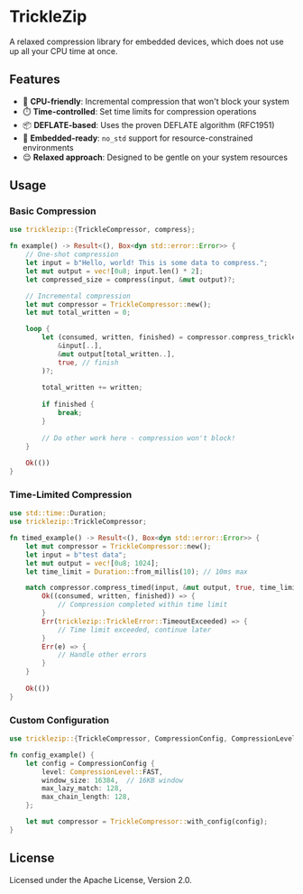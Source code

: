 # TrickleZip

A relaxed compression library for embedded devices, which does not use up all your CPU time at once.

## Features

- 🚀 **CPU-friendly**: Incremental compression that won't block your system
- ⏱️ **Time-controlled**: Set time limits for compression operations
- 📦 **DEFLATE-based**: Uses the proven DEFLATE algorithm (RFC1951)
- 🔧 **Embedded-ready**: `no_std` support for resource-constrained environments
- 😌 **Relaxed approach**: Designed to be gentle on your system resources

## Usage

### Basic Compression

```rust
use tricklezip::{TrickleCompressor, compress};

fn example() -> Result<(), Box<dyn std::error::Error>> {
    // One-shot compression
    let input = b"Hello, world! This is some data to compress.";
    let mut output = vec![0u8; input.len() * 2];
    let compressed_size = compress(input, &mut output)?;

    // Incremental compression
    let mut compressor = TrickleCompressor::new();
    let mut total_written = 0;

    loop {
        let (consumed, written, finished) = compressor.compress_trickle(
            &input[..],
            &mut output[total_written..],
            true, // finish
        )?;
        
        total_written += written;
        
        if finished {
            break;
        }
        
        // Do other work here - compression won't block!
    }
    
    Ok(())
}
```

### Time-Limited Compression

```rust
use std::time::Duration;
use tricklezip::TrickleCompressor;

fn timed_example() -> Result<(), Box<dyn std::error::Error>> {
    let mut compressor = TrickleCompressor::new();
    let input = b"test data";
    let mut output = vec![0u8; 1024];
    let time_limit = Duration::from_millis(10); // 10ms max

    match compressor.compress_timed(input, &mut output, true, time_limit) {
        Ok((consumed, written, finished)) => {
            // Compression completed within time limit
        }
        Err(tricklezip::TrickleError::TimeoutExceeded) => {
            // Time limit exceeded, continue later
        }
        Err(e) => {
            // Handle other errors
        }
    }
    
    Ok(())
}
```

### Custom Configuration

```rust
use tricklezip::{TrickleCompressor, CompressionConfig, CompressionLevel};

fn config_example() {
    let config = CompressionConfig {
        level: CompressionLevel::FAST,
        window_size: 16384,  // 16KB window
        max_lazy_match: 128,
        max_chain_length: 128,
    };

    let mut compressor = TrickleCompressor::with_config(config);
}
```

## License

Licensed under the Apache License, Version 2.0.
